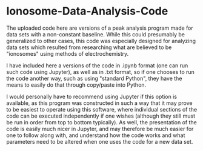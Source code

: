 # Ionosome-Data-Analysis-Code
The uploaded code here are versions of a peak analysis program made for data sets with a non-constant baseline. While this could presumably be generalized to other cases, this code was especially designed for analyzing data sets which resulted from researching what are believed to be "ionosomes" using methods of electrochemistry.

I have included here a versions of the code in .ipynb format (one can run such code using Jupyter), as well as in .txt format, so if one chooses to run the code another way, such as using "standard Python", they have the means to easily do that through copy/paste into Python.

I would personally have to recommend using Jupyter if this option is available, as this program was constructed in such a way that it may prove to be easiest to operate using
this software, where individual sections of the code can be executed independently if one wishes (although they still must be run in order from top to bottom typically). As well, the presentation of the code is easily much nicer in Jupyter, and may therefore be much easier for one to follow along with, and understand how the code works and what parameters need to be altered when one uses the code for a new data set.
